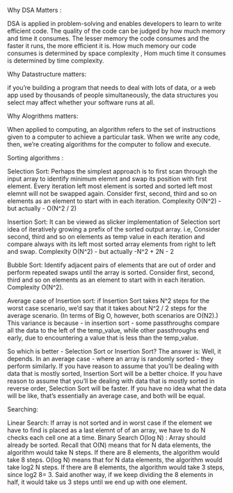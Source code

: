 Why DSA Matters :

  DSA is applied in problem-solving and enables developers to learn to write efficient code. The quality of the code can be judged by how much memory and     time it consumes. The lesser memory the code consumes and the faster it runs, the more efficient it is. How much memory our code consumes is determined by space complexity , Hom much time it consumes is determined by time complexity.

Why Datastructure matters:

  if you’re building a program that needs to deal with lots of data, or a web app used by thousands of people simultaneously, the data structures you         select may affect whether your software runs at all.
  
Why Alogrithms matters:

When applied to computing, an algorithm refers to the set of instructions given to a computer to achieve a particular task. When we write any code, then, we’re creating algorithms for the computer to follow and execute.

Sorting algorithms :

Selection Sort: Perhaps the simplest approach is to first scan through the input array to identify minimum elemnt and swap its position with first element. Every iteration left most element is sorted and sorted left most elemnt will not be swapped again. Consider first, second, third and so on elements as an element to start with in each iteration. Complexity O(N^2) - but actually - O(N^2 / 2)

Insertion Sort:  It can be viewed as slicker implementation of Selection sort idea of iteratively growing a prefix of the sorted output array. i.e, Consider second, third and so on elements as temp value in each iteration and compare always with its left most sorted array elements from right to left and swap. Complexity O(N^2) - but actually -N^2 + 2N - 2

Bubble Sort: Identify adjacent pairs of elements that are out of order and perform repeated swaps until the array is sorted. Consider first, second, third and so on elements as an element to start with in each iteration. Complexity O(N^2).

Average case of Insertion sort: if Insertion Sort takes N^2 steps for the worst case scenario, we’d say that it takes about N^2 / 2 steps for the average scenario. (In terms of Big O, however, both scenarios are O(N2).) This variance is because - in insertion sort - some passthroughs compare all the data to the left of the temp_value, while other passthroughs end early, due to encountering a value that is less than the temp_value.

So which is better - Selection Sort or Insertion Sort? The answer is: Well, it depends. In an average case - where an array is randomly sorted - they perform
similarly. If you have reason to assume that you’ll be dealing with data that is mostly sorted, Insertion Sort will be a better choice. If you have reason to
assume that you’ll be dealing with data that is mostly sorted in reverse order, Selection Sort will be faster. If you have no idea what the data will be like,
that’s essentially an average case, and both will be equal.

Searching: 

Linear Search: If array is not sorted and in worst case if the element we have to find is placed as a last elemnt of of an array, we have to do N checks each cell one at a time.
Binary Search O(log N) : Array should already be sorted. Recall that O(N) means that for N data elements, the algorithm would take N steps. If there are 8 elements, the algorithm would take 8 steps. O(log N) means that for N data elements, the algorithm would take log2 N steps. If there are 8 elements, the algorithm would take 3 steps, since log2 8= 3. Said another way, if we keep dividing the 8 elements in half, it would take us 3 steps until we end up with one element.





